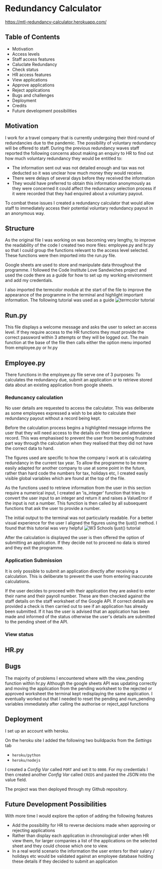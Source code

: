 # Redundancy Calculator

https://mtl-redundancy-calculator.herokuapp.com/

## Table of Contents
* Motivation
* Access levels
* Staff access features 
* Caluclate Redundancy
* Check status
* HR access features
* View applications
* Approve applications
* Reject applications
* Bugs and challenges
* Deployment
* Credits
* Future development possibilities


## Motivation
I work for a travel company that is currently undergoing their third round of redundancies due to the pandemic.
The possibility of voluntary redundancy will be offered to staff.
During the previous redundancy waves staff reported the following concerns about making an enquiry to HR to find out how much voluntary redundancy they would be entitled to:
* The information sent out was not detailed enough and tax was not deducted so it was unclear how much money they would receive.
* There were delays of several days before they received the information
* They would have preferred to obtain this information anonymously as they were concerned it could affect the reduncancy selection process if it were recorded that they had enquired about a voluntary payout. 

To combat these issues I created a redundancy calculator that would allow staff to immediately access their potential voluntary redundancy payout in an anonymous way.


## Structure
As the original file I was working on was becoming very lengthy, to improve the readability of the code I created two more files: employee.py and hr.py so that I could group the functions relevant to the access level selected.  These functions were then imported into the run.py file. 

Google sheets are used to store and manipulate data throughout the programme. I followed the Code Institute Love Sandwiches project and used the code there as a guide for how to set up my working environment and add my credentials.

I also imported the termcolor module at the start of the file to improve the appearance of the programme in the terminal and highlight important information.  The following tutorial was used as a guide ![termcolor tutorial](https://towardsdatascience.com/prettify-your-terminal-text-with-termcolor-and-pyfiglet-880de83fda6b)


## Run.py
This file displays a welcome message and asks the user to select an access level. If they require access to the
HR functions they must provide the correct password within 3 attempts or they will be logged out.
The main function at the base of the file then calls either the option menu imported from employee.py or hr.py


## Employee.py
There functions in the employee.py file serve one of 3 purposes:  To calculates the redundancy due, submit an application or to retrieve stored data about an existing application from google sheets.

### Reduncancy calculation
No user details are requested to access the calculator.  This was deliberate as some employees expressed a wish to be able to calculate their redundancy payout without a record being kept.

Before the calculation process begins a highlighted message informs the user that they will need access to the details on their time and attendance record.  This was emphasised to prevent the user from becoming frustrated part way through the calculation when they realised that they did not have the correct data to hand.

The figures used are specific to how the company I work at is calculating redundancy in the current tax year.  To allow the programme to be more easily adapted for another company to use at some point in the future, rather than hard code the numbers for tax, holidays etc, I created easily visible global variables which are found at the top of the file.

As the functions used to retrieve information from the user in this section require a numerical input, I created an 'is_integer' function that tries to convert the user input to an integer and return it and raises a ValueError if the input is not a number.  This function is then called by all subsequent functions that ask the user to provide a number.  

The initial output to the terminal was not particularly readable.  For a better visual experience for the user I aligned the figures using the ljust() method.  I found that this tutorial was very helpful ![W3 Schools ljust() tutorial](https://www.w3schools.com/python/ref_string_ljust.asp)

After the calculation is displayed the user is then offered the option of submitting an application. If they decide not to proceed no data is stored and they exit the programme.

### Application Submission
It is only possible to submit an application directly after receiving a calculation.  This is deliberate to prevent the user from entering inaccurate calculations.

If the user decides to proceed with their application they are asked to enter their name and their payroll number. These are then checked against the staff details on the staff worksheet of the Google API. If correct details are provided a check is then carried out to see if an application has already been submitted. If it has the user is advised that an application has been made and informed of the status otherwise the user's details are submitted to the pending sheet of the API.

### View status



## HR.py


## Bugs
The majority of problems I encountered where with the view_pending function within hr.py Although the google sheets API was updating correctly and moving the application from the pending worksheet to the rejected or approved worksheet the terminal kept redisplaying the same application.  I eventually worked out that I needed to reset the pending and num_pending variables immediately after calling the authorise or reject_appl functions


## Deployment
I set up an account with heroku.

On the heroku site I added the following two buildpacks from the _Settings_ tab
* `heroku/python`
* `heroku/nodejs`

I created a _Config Var_ called `PORT` and set it to `8000`. For my credentials I then created another _Config Var_ called `CREDS` and pasted the JSON into the value field.

The project was then deployed through my Github repository.


## Future Development Possibilities
With more time I would explore the option of adding the following features
* Add the possibility for HR to reverse decisions made when approving or rejecting applications
* Rather than display each application in chronological order when HR view them, for larger companies a list of the applications on the selected sheet and they could choose which one to view.
* In a real world scenario the information the user enters for their salary / holidays etc would be validated against an employee database holding these details if they decided to submit an application
